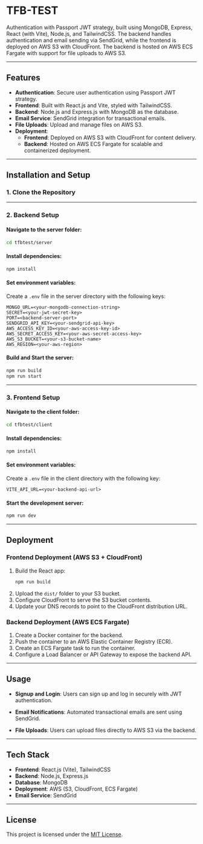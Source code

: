 # TFB-TEST
Authentication with Passport JWT strategy, built using MongoDB, Express, React (with Vite), Node.js, and TailwindCSS. The backend handles authentication and email sending via SendGrid, while the frontend is deployed on AWS S3 with CloudFront. The backend is hosted on AWS ECS Fargate with support for file uploads to AWS S3.

---

## Features
- **Authentication**: Secure user authentication using Passport JWT strategy.
- **Frontend**: Built with React.js and Vite, styled with TailwindCSS.
- **Backend**: Node.js and Express.js with MongoDB as the database.
- **Email Service**: SendGrid integration for transactional emails.
- **File Uploads**: Upload and manage files on AWS S3.
- **Deployment**:
  - **Frontend**: Deployed on AWS S3 with CloudFront for content delivery.
  - **Backend**: Hosted on AWS ECS Fargate for scalable and containerized deployment.

---

## Installation and Setup

### **1. Clone the Repository**
---
### **2. Backend Setup**

#### Navigate to the server folder:
```bash
cd tfbtest/server
```

#### Install dependencies:
```bash
npm install
```

#### Set environment variables:
Create a `.env` file in the server directory with the following keys:
```env
MONGO_URL=<your-mongodb-connection-string>
SECRET=<your-jwt-secret-key>
PORT=<backend-server-port>
SENDGRID_API_KEY=<your-sendgrid-api-key>
AWS_ACCESS_KEY_ID=<your-aws-access-key-id>
AWS_SECRET_ACCESS_KEY=<your-aws-secret-access-key>
AWS_S3_BUCKET=<your-s3-bucket-name>
AWS_REGION=<your-aws-region>
```

#### Build and Start the server:
```bash
npm run build
npm run start
```

---

### **3. Frontend Setup**

#### Navigate to the client folder:
```bash
cd tfbtest/client
```

#### Install dependencies:
```bash
npm install
```

#### Set environment variables:
Create a `.env` file in the client directory with the following key:
```env
VITE_API_URL=<your-backend-api-url>
```

#### Start the development server:
```bash
npm run dev
```

---

## Deployment

### **Frontend Deployment (AWS S3 + CloudFront)**
1. Build the React app:
   ```bash
   npm run build
   ```
2. Upload the `dist/` folder to your S3 bucket.
3. Configure CloudFront to serve the S3 bucket contents.
4. Update your DNS records to point to the CloudFront distribution URL.

### **Backend Deployment (AWS ECS Fargate)**
1. Create a Docker container for the backend.
2. Push the container to an AWS Elastic Container Registry (ECR).
3. Create an ECS Fargate task to run the container.
4. Configure a Load Balancer or API Gateway to expose the backend API.

---

## Usage

- **Signup and Login**:
  Users can sign up and log in securely with JWT authentication.

- **Email Notifications**:
  Automated transactional emails are sent using SendGrid.

- **File Uploads**:
  Users can upload files directly to AWS S3 via the backend.

---

## Tech Stack

- **Frontend**: React.js (Vite), TailwindCSS
- **Backend**: Node.js, Express.js
- **Database**: MongoDB
- **Deployment**: AWS (S3, CloudFront, ECS Fargate)
- **Email Service**: SendGrid

---

## License
This project is licensed under the [MIT License](LICENSE).
